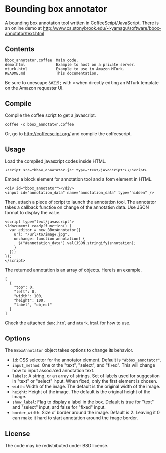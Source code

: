 Bounding box annotator
======================

A bounding box annotation tool written in CoffeeScript/JavaScript.
There is an online demo at
http://www.cs.stonybrook.edu/~kyamagu/software/bbox-annotator/text.html

Contents
--------

    bbox_annotator.coffee  Main code.
    demo.html              Example to host on a private server.
    mturk.html             Example to use in Amazon MTurk.
    README.md              This documentation.

Be sure to unescape `&#215;` with `×` when directly editing an MTurk template on
the Amazon requester UI.

Compile
-------

Compile the coffee script to get a javascript.

    coffee -c bbox_annotator.coffee

Or, go to http://coffeescript.org/ and compile the coffeescript.

Usage
-----

Load the compiled javascript codes inside HTML.

    <script src="bbox_annotator.js" type="text/javascript"></script>

Embed a block element for annotation tool and a form element in HTML.

    <div id="bbox_annotator"></div>
    <input id="annotation_data" name="annotation_data" type="hidden" />

Then, attach a piece of script to launch the annotation tool. The annotator
takes a callback function on change of the annotation data. Use JSON format to
display the value.

    <script type="text/javascript">
    $(document).ready(function() {
      var editor = new BBoxAnnotator({
        url: "/url/to/image.jpg",
        onchange: function(annotation) {
          $("#annotation_data").val(JSON.stringify(annotation);
        }
      });
    });
    </script>

The returned annotation is an array of objects. Here is an example.

    [
      {
        "top": 0,
        "left": 0,
        "width": 100,
        "height": 100,
        "label", "object"
      }
    ]

Check the attached `demo.html` and `mturk.html` for how to use.

Options
-------

The `BBoxAnnotator` object takes options to change its behavior.

 * `id`: CSS selector for the annotator element. Default is `"#bbox_annotator"`.
 * `input_method`: One of the "text", "select", and "fixed". This will change
                   how to input associated annotation text.
 * `labels`: A string, or an array of strings. Set of labels used for suggestion
             in "text" or "select" input. When fixed, only the first element is chosen.
 * `width`: Width of the image. The default is the original width of the image.
 * `height`: Height of the image. The default is the original height of the
             image.
 * `show_label`: Flag to display a label in the box. Default is true for "text"
                 and "select" input, and false for "fixed" input.
 * `border_width`: Size of border around the image. Default is 2. Leaving it 0
                   can make it hard to start annotation around the image border.

License
-------

The code may be redistributed under BSD license.
